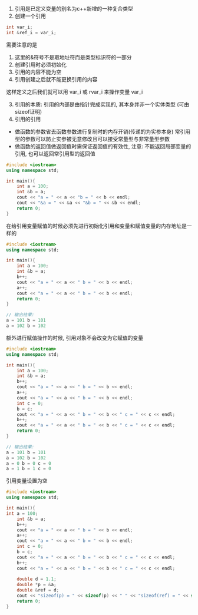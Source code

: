 
1) 引用是已定义变量的别名为c++新增的一种复合类型
2) 创建一个引用
```cpp
int var_i;
int &ref_i = var_i;
```

需要注意的是
1) 这里的&符号不是取地址符而是类型标识符的一部分
2) 创建引用时必须初始化
3) 引用的内容不能为空
4) 引用创建之后就不能更换引用的内容

这样定义之后我们就可以用 var_i 或 rvar_i 来操作变量 var_i

3) 引用的本质: 引用的内部是由指针完成实现的, 其本身并非一个实体类型 (可由sizeof证明)
4) 引用的引用
* 做函数的参数省去函数参数进行复制时的内存开销(传递的为实参本身) 常引用型的参数可以防止实参被无意修改且可以接受常量型与非常量型参数
* 做函数的返回值做返回值时需保证返回值的有效性, 注意: 不能返回局部变量的引用, 也可以返回常引用型的返回值

```ref1.cpp
#include <iostream>
using namespace std;

int main(){
    int a = 100;
    int &b = a;
    cout << "a = " << a << "b = " << b << endl;
    cout << "&a = " << &a << "&b = " << &b << endl;
    return 0;
}

```

在给引用变量赋值的时候必须先进行初始化引用和变量和赋值变量的内存地址是一样的

```ref1.cpp
#include <iostream>
using namespace std;

int main(){
    int a = 100;
    int &b = a;
    b++;
    cout << "a = " << a << " b = " << b << endl;
    a++;
    cout << "a = " << a << " b = " << b << endl;    
    return 0;
}

// 输出结果:
a = 101 b = 101
a = 102 b = 102
```

额外进行赋值操作的时候, 引用对象不会改变为它赋值的变量

```ref1.cpp
#include <iostream>
using namespace std;

int main(){
    int a = 100;
    int &b = a;
    b++;
    cout << "a = " << a << " b = " << b << endl;
    a++;
    cout << "a = " << a << " b = " << b << endl;    
    int c = 0;
    b = c;
    cout << "a = " << a << " b = " << b << " c = " << c << endl;
    b++;
    cout << "a = " << a << " b = " << b << " c = " << c << endl;
    return 0;
}

// 输出结果:
a = 101 b = 101
a = 102 b = 102
a = 0 b = 0 c = 0
a = 1 b = 1 c = 0
```

引用变量设置为空
```ref1.cpp
#include <iostream>
using namespace std;

int main(){
int a = 100;
    int &b = a;
    b++;
    cout << "a = " << a << " b = " << b << endl;
    a++;
    cout << "a = " << a << " b = " << b << endl;    
    int c = 0;
    b = c;
    cout << "a = " << a << " b = " << b << " c = " << c << endl;
    b++;
    cout << "a = " << a << " b = " << b << " c = " << c << endl;
    
    double d = 1.1;
    double *p = &a;
    double &ref = d;
    cout << "sizeof(p) = " << sizeof(p) << " " << "sizeof(ref) = " << sizeof(ref) << endl;
    return 0;
}
```
